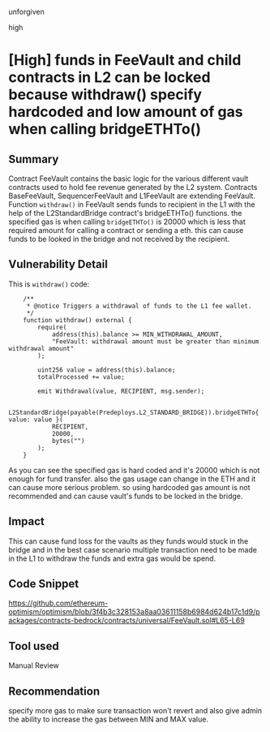 unforgiven

high

# [High] funds in FeeVault and child contracts in L2 can be locked because withdraw() specify hardcoded and low amount of gas when calling bridgeETHTo()

## Summary
Contract FeeVault contains the basic logic for the various different vault contracts used to hold fee revenue generated by the L2 system. Contracts BaseFeeVault, SequencerFeeVault and L1FeeVault are extending FeeVault. Function `withdraw()` in FeeVault sends funds to recipient in the L1 with the help of the L2StandardBridge contract's bridgeETHTo() functions.
the specified gas is when calling `bridgeETHTo()` is 20000 which is less that required amount for calling a contract or sending a eth. this can cause funds to be looked in the bridge and not received by the recipient.

## Vulnerability Detail
This is `withdraw()` code:
```solidity
    /**
     * @notice Triggers a withdrawal of funds to the L1 fee wallet.
     */
    function withdraw() external {
        require(
            address(this).balance >= MIN_WITHDRAWAL_AMOUNT,
            "FeeVault: withdrawal amount must be greater than minimum withdrawal amount"
        );

        uint256 value = address(this).balance;
        totalProcessed += value;

        emit Withdrawal(value, RECIPIENT, msg.sender);

        L2StandardBridge(payable(Predeploys.L2_STANDARD_BRIDGE)).bridgeETHTo{ value: value }(
            RECIPIENT,
            20000,
            bytes("")
        );
    }
```
As you can see the specified gas is hard coded and it's 20000 which is not enough for fund transfer.
also the gas usage can change in the ETH and it can cause more serious problem. so using hardcoded gas amount is not recommended and can cause vault's funds to be locked in the bridge.

## Impact
This can cause fund loss for the vaults as they funds would stuck in the bridge and in the best case scenario multiple transaction need to be made in the L1 to withdraw the funds and extra gas would be spend.

## Code Snippet
https://github.com/ethereum-optimism/optimism/blob/3f4b3c328153a8aa03611158b6984d624b17c1d9/packages/contracts-bedrock/contracts/universal/FeeVault.sol#L65-L69

## Tool used
Manual Review

## Recommendation
specify more gas to make sure transaction won't revert and also give admin the ability to increase the gas between MIN and MAX value.